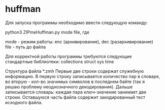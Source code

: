 # huffman

Для запуска программы необходимо ввести следующую команду:

python3 ZIPmeHuffman.py mode file, где

mode - режим работы: enc (архивирование), dec (разархивирование)
file - путь до файла

Для корректной работы программы требуются следующие стандартные библиотеки:
collections
struct
sys
time

Структура файла *.zmh
Первые две строки содержат служебную информацию. В первую строку записывается количество пар в словаре, во вторую - кол-во значимых символов в последнем байте (так я решаю проблему неоднозначного декодирования). Дальше записывается словарь: каждая пара ключ-значение занимает две строки. Оставшуюся часть файла содержит закодированный тест исходного файла.

